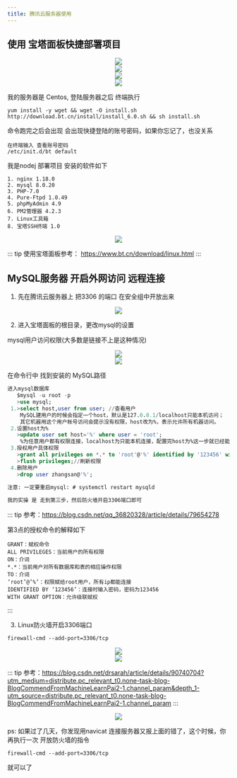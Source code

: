 ```yaml
---
title: 腾讯云服务器使用
---
```

## 使用 宝塔面板快捷部署项目

<div align="center">
 <img src="./imgs/tenCloud2.png" />
</div>

<div align="center">
 <img src="./imgs/tenCloud5.png" />
</div>

<div align="center">
 <img src="./imgs/tenCloud6.png" />
</div>

<div align="center">
 <img src="./imgs/tenCloud7.png" />
</div>

我的服务器是 Centos, 登陆服务器之后 终端执行
```
yum install -y wget && wget -O install.sh http://download.bt.cn/install/install_6.0.sh && sh install.sh
```
命令跑完之后会出现 会出现快捷登陆的账号密码，如果你忘记了，也没关系
```
在终端输入 查看账号密码
/etc/init.d/bt default
```


我是nodej 部署项目 安装的软件如下
```
1. nginx 1.18.0
2. mysql 8.0.20
3. PHP-7.0
4. Pure-Ftpd 1.0.49
5. phpMyAdmin 4.9
6. PM2管理器 4.2.3
7. Linux工具箱
8. 宝塔SSH终端 1.0
```

<div align="center">
 <img src="./imgs/tenCloud1.png" />
</div>

::: tip
使用宝塔面板参考： https://www.bt.cn/download/linux.html
:::

## MySQL服务器 开启外网访问 远程连接
1. 先在腾讯云服务器上 把3306 的端口 在安全组中开放出来

<div align="center">
 <img src="./imgs/tenCloud3.png" />
</div>

2. 进入宝塔面板的根目录，更改mysql的设置

mysql用户访问权限(大多数是链接不上是这种情况)

<div align="center">
 <img src="./imgs/tenCloud4.png" />
</div>

<div align="center">
 <img src="./imgs/tenCloud9.png" />
</div>

在命令行中 找到安装的 MySQL路径
``` sql
进入mysql数据库
   $mysql -u root -p
   >use mysql;
 1.>select host,user from user; //查看用户
    MySQL建用户的时候会指定一个host，默认是127.0.0.1/localhost只能本机访问；
    其它机器用这个用户帐号访问会提示没有权限，host改为%，表示允许所有机器访问。
 2.设置host为%
   >update user set host='%' where user = 'root';
    %为任意用户都有权限连接，localhost为只能本机连接，配置完host为%这一步就已经能外网访问了
 3.授权用户具体权限
   >grant all privileges on *.* to 'root'@'%' identified by '123456' with grant option;
   >flush privileges;//刷新权限
 4.删除用户
   >drop user zhangsan@'%';
 
注意: 一定要重启mysql: # systemctl restart mysqld

我的实操 是 走到第三步，然后防火墙开启3306端口即可
```

::: tip
参考：https://blog.csdn.net/qq_36820328/article/details/79654278

第3点的授权命令的解释如下
```
GRANT：赋权命令
ALL PRIVILEGES：当前用户的所有权限
ON：介词
*.*：当前用户对所有数据库和表的相应操作权限
TO：介词
‘root’@’%’：权限赋给root用户，所有ip都能连接
IDENTIFIED BY ‘123456’：连接时输入密码，密码为123456
WITH GRANT OPTION：允许级联赋权
```
:::

3. Linux防火墙开启3306端口

```
firewall-cmd --add-port=3306/tcp
```

<div align="center">
 <img src="./imgs/tenCloud8.png" />
</div>

<div align="center">
 <img src="./imgs/tenCloud11.png" />
</div>

::: tip
参考：https://blog.csdn.net/drsarah/article/details/90740704?utm_medium=distribute.pc_relevant_t0.none-task-blog-BlogCommendFromMachineLearnPai2-1.channel_param&depth_1-utm_source=distribute.pc_relevant_t0.none-task-blog-BlogCommendFromMachineLearnPai2-1.channel_param
:::

<div align="center">
 <img src="./imgs/tenCloud10.png" />
</div>

ps: 如果过了几天，你发现用navicat 连接服务器又报上面的错了，这个时候，你再执行一次 开放防火墙的指令

```
firewall-cmd --add-port=3306/tcp
```

就可以了